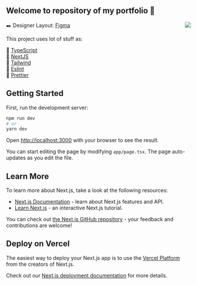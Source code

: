 ## Welcome to repository of my portfolio 👋
<a href="https://www.linkedin.com/in/matheus-banqueiro-lima-b594031a2/"><img align="right" align="top" src="https://github.com/Matheubanqueiro/My-page/assets/101984947/84cdb27d-a812-452a-89da-7aea2de33c81"></a>

✒️ Designer Layout: [Figma](https://www.figma.com/file/pU9CBwgSPukAhELTjf1Zua/My-Page-New?type=design&node-id=3-39&mode=design&t=RtU4Npfjn5MsUmJ6-0)

This project uses lot of stuff as:

 📌 [TypeScript](https://www.typescriptlang.org/) </br>
 📌 [NextJS](https://nextjs.org/) </br>
 📌 [Tailwind](https://tailwindcss.com/) </br>
 📌 [Eslint](https://eslint.org/) </br>
 📌 [Prettier](https://prettier.io/) </br>

## Getting Started
First, run the development server:

```bash
npm run dev
# or
yarn dev
```

Open [http://localhost:3000](http://localhost:3000) with your browser to see the result.

You can start editing the page by modifying `app/page.tsx`. The page auto-updates as you edit the file.


## Learn More

To learn more about Next.js, take a look at the following resources:

- [Next.js Documentation](https://nextjs.org/docs) - learn about Next.js features and API.
- [Learn Next.js](https://nextjs.org/learn) - an interactive Next.js tutorial.

You can check out [the Next.js GitHub repository](https://github.com/vercel/next.js/) - your feedback and contributions are welcome!

## Deploy on Vercel

The easiest way to deploy your Next.js app is to use the [Vercel Platform](https://vercel.com/new?utm_medium=default-template&filter=next.js&utm_source=create-next-app&utm_campaign=create-next-app-readme) from the creators of Next.js.

Check out our [Next.js deployment documentation](https://nextjs.org/docs/deployment) for more details.

